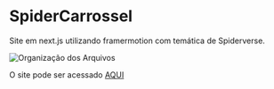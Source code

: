 # SpiderCarrossel

Site em next.js utilizando framermotion com temática de Spiderverse.

![Organização dos Arquivos](https://private-user-images.githubusercontent.com/146994872/506729037-ac6da04a-c2de-4534-873e-d98e3da25c19.png)


O site pode ser acessado [AQUI](https://spider-carrossel.vercel.app/)


